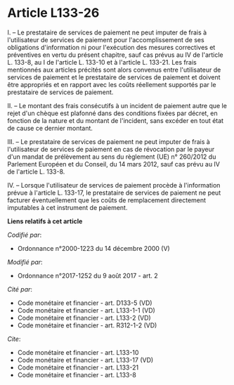 # Article L133-26

I. – Le prestataire de services de paiement ne peut imputer de frais à l'utilisateur de services de paiement pour
l'accomplissement de ses obligations d'information ni pour l'exécution des mesures correctives et préventives en vertu du
présent chapitre, sauf cas prévus au IV de l'article L. 133-8, au I de l'article L. 133-10 et à l'article L. 133-21. Les
frais mentionnés aux articles précités sont alors convenus entre l'utilisateur de services de paiement et le prestataire de
services de paiement et doivent être appropriés et en rapport avec les coûts réellement supportés par le prestataire de
services de paiement.

II. – Le montant des frais consécutifs à un incident de paiement autre que le rejet d'un chèque est plafonné dans des
conditions fixées par décret, en fonction de la nature et du montant de l'incident, sans excéder en tout état de cause ce
dernier montant.

III. – Le prestataire de services de paiement ne peut imputer de frais à l'utilisateur de services de paiement en cas de
révocation par le payeur d'un mandat de prélèvement au sens du règlement (UE) n° 260/2012 du Parlement Européen et du
Conseil, du 14 mars 2012, sauf cas prévu au IV de l'article L. 133-8.

IV. – Lorsque l'utilisateur de services de paiement procède à l'information prévue à l'article L. 133-17, le prestataire de
services de paiement ne peut facturer éventuellement que les coûts de remplacement directement imputables à cet instrument de
paiement.

**Liens relatifs à cet article**

_Codifié par_:

  - Ordonnance n°2000-1223 du 14 décembre 2000 (V)

_Modifié par_:

  - Ordonnance n°2017-1252 du 9 août 2017 - art. 2

_Cité par_:

  - Code monétaire et financier - art. D133-5 (VD)
  - Code monétaire et financier - art. L133-1-1 (VD)
  - Code monétaire et financier - art. L133-2 (VD)
  - Code monétaire et financier - art. R312-1-2 (VD)

_Cite_:

  - Code monétaire et financier - art. L133-10
  - Code monétaire et financier - art. L133-17 (VD)
  - Code monétaire et financier - art. L133-21
  - Code monétaire et financier - art. L133-8
